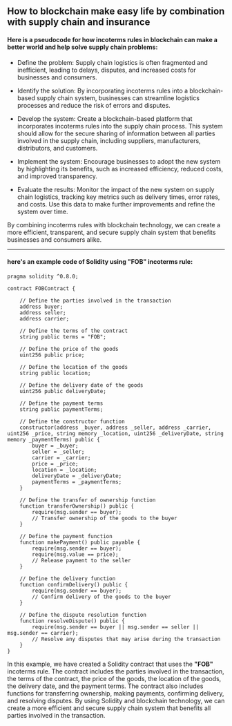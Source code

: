 ## How to blockchain make easy life by combination with supply chain and insurance

#### Here is a pseudocode for how incoterms rules in blockchain can make a better world and help solve supply chain problems:

- Define the problem: Supply chain logistics is often fragmented and inefficient, leading to delays, disputes, and increased costs for businesses and consumers.

- Identify the solution: By incorporating incoterms rules into a blockchain-based supply chain system, businesses can streamline logistics processes and reduce the risk of errors and disputes.

- Develop the system: Create a blockchain-based platform that incorporates incoterms rules into the supply chain process. This system should allow for the secure sharing of information between all parties involved in the supply chain, including suppliers, manufacturers, distributors, and customers.

- Implement the system: Encourage businesses to adopt the new system by highlighting its benefits, such as increased efficiency, reduced costs, and improved transparency.

- Evaluate the results: Monitor the impact of the new system on supply chain logistics, tracking key metrics such as delivery times, error rates, and costs. Use this data to make further improvements and refine the system over time.

By combining incoterms rules with blockchain technology, we can create a more efficient, transparent, and secure supply chain system that benefits businesses and consumers alike.

---

#### here's an example code of Solidity using **"FOB"** incoterms rule:

```solidity
pragma solidity ^0.8.0;

contract FOBContract {

    // Define the parties involved in the transaction
    address buyer;
    address seller;
    address carrier;

    // Define the terms of the contract
    string public terms = "FOB";

    // Define the price of the goods
    uint256 public price;

    // Define the location of the goods
    string public location;

    // Define the delivery date of the goods
    uint256 public deliveryDate;

    // Define the payment terms
    string public paymentTerms;

    // Define the constructor function
    constructor(address _buyer, address _seller, address _carrier, uint256 _price, string memory _location, uint256 _deliveryDate, string memory _paymentTerms) public {
        buyer = _buyer;
        seller = _seller;
        carrier = _carrier;
        price = _price;
        location = _location;
        deliveryDate = _deliveryDate;
        paymentTerms = _paymentTerms;
    }

    // Define the transfer of ownership function
    function transferOwnership() public {
        require(msg.sender == buyer);
        // Transfer ownership of the goods to the buyer
    }

    // Define the payment function
    function makePayment() public payable {
        require(msg.sender == buyer);
        require(msg.value == price);
        // Release payment to the seller
    }

    // Define the delivery function
    function confirmDelivery() public {
        require(msg.sender == buyer);
        // Confirm delivery of the goods to the buyer
    }

    // Define the dispute resolution function
    function resolveDispute() public {
        require(msg.sender == buyer || msg.sender == seller || msg.sender == carrier);
        // Resolve any disputes that may arise during the transaction
    }
}
```

In this example, we have created a Solidity contract that uses the **"FOB"** incoterms rule. The contract includes the parties involved in the transaction, the terms of the contract, the price of the goods, the location of the goods, the delivery date, and the payment terms. The contract also includes functions for transferring ownership, making payments, confirming delivery, and resolving disputes. By using Solidity and blockchain technology, we can create a more efficient and secure supply chain system that benefits all parties involved in the transaction.
